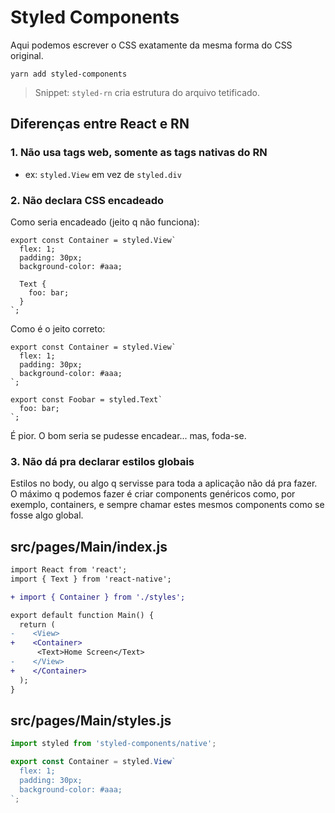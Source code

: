 # Styled Components

Aqui podemos escrever o CSS exatamente da mesma forma do CSS original.

`yarn add styled-components`

> Snippet: `styled-rn` cria estrutura do arquivo tetificado.

## Diferenças entre React e RN

### 1. Não usa tags web, somente as tags nativas do RN

- ex: `styled.View` em vez de `styled.div`

### 2. Não declara CSS encadeado

Como seria encadeado (jeito q não funciona):

```
export const Container = styled.View`
  flex: 1;
  padding: 30px;
  background-color: #aaa;

  Text {
    foo: bar;
  }
`;
```

Como é o jeito correto:

```
export const Container = styled.View`
  flex: 1;
  padding: 30px;
  background-color: #aaa;
`;

export const Foobar = styled.Text`
  foo: bar;
`;
```

É pior. O bom seria se pudesse encadear... mas, foda-se.

### 3. Não dá pra declarar estilos globais

Estilos no body, ou algo q servisse para toda a aplicação não dá pra fazer. O
máximo q podemos fazer é criar components genéricos como, por exemplo,
containers, e sempre chamar estes mesmos components como se fosse algo global.

## src/pages/Main/index.js

```diff
import React from 'react';
import { Text } from 'react-native';

+ import { Container } from './styles';

export default function Main() {
  return (
-    <View>
+    <Container>
      <Text>Home Screen</Text>
-    </View>
+    </Container>
  );
}
```

## src/pages/Main/styles.js

```javascript
import styled from 'styled-components/native';

export const Container = styled.View`
  flex: 1;
  padding: 30px;
  background-color: #aaa;
`;
```

